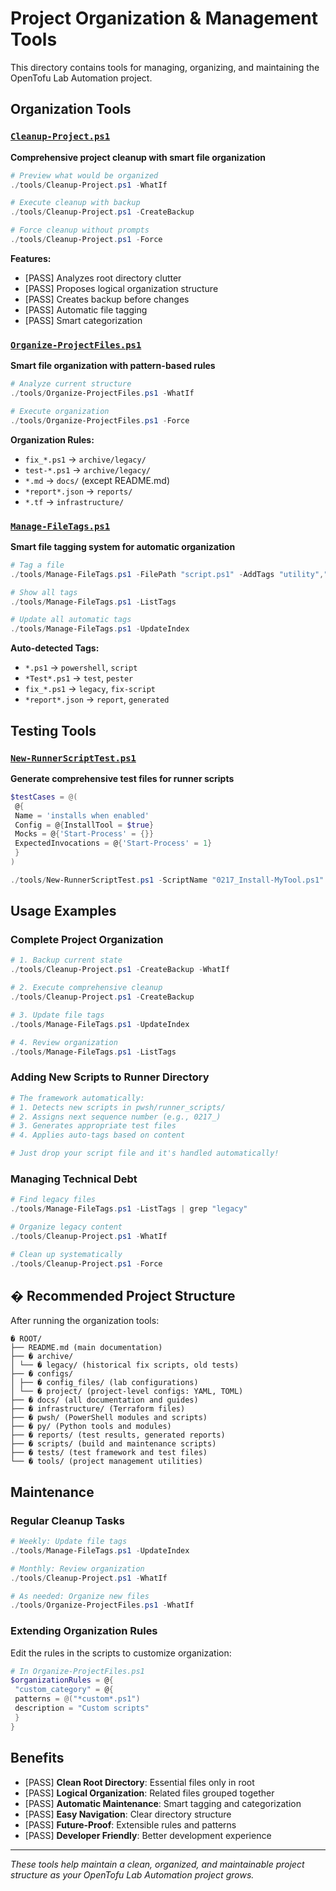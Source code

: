 # Project Organization & Management Tools

This directory contains tools for managing, organizing, and maintaining the OpenTofu Lab Automation project.

## Organization Tools

### [`Cleanup-Project.ps1`](./Cleanup-Project.ps1)
**Comprehensive project cleanup with smart file organization**

```powershell
# Preview what would be organized
./tools/Cleanup-Project.ps1 -WhatIf

# Execute cleanup with backup
./tools/Cleanup-Project.ps1 -CreateBackup

# Force cleanup without prompts
./tools/Cleanup-Project.ps1 -Force
```

**Features:**
- [PASS] Analyzes root directory clutter
- [PASS] Proposes logical organization structure
- [PASS] Creates backup before changes
- [PASS] Automatic file tagging
- [PASS] Smart categorization

### [`Organize-ProjectFiles.ps1`](./Organize-ProjectFiles.ps1)
**Smart file organization with pattern-based rules**

```powershell
# Analyze current structure
./tools/Organize-ProjectFiles.ps1 -WhatIf

# Execute organization
./tools/Organize-ProjectFiles.ps1 -Force
```

**Organization Rules:**
- `fix_*.ps1` → `archive/legacy/`
- `test-*.ps1` → `archive/legacy/`
- `*.md` → `docs/` (except README.md)
- `*report*.json` → `reports/`
- `*.tf` → `infrastructure/`

### [`Manage-FileTags.ps1`](./Manage-FileTags.ps1)
**Smart file tagging system for automatic organization**

```powershell
# Tag a file
./tools/Manage-FileTags.ps1 -FilePath "script.ps1" -AddTags "utility","powershell"

# Show all tags
./tools/Manage-FileTags.ps1 -ListTags

# Update all automatic tags
./tools/Manage-FileTags.ps1 -UpdateIndex
```

**Auto-detected Tags:**
- `*.ps1` → `powershell`, `script`
- `*Test*.ps1` → `test`, `pester`
- `fix_*.ps1` → `legacy`, `fix-script`
- `*report*.json` → `report`, `generated`

## Testing Tools

### [`New-RunnerScriptTest.ps1`](./New-RunnerScriptTest.ps1)
**Generate comprehensive test files for runner scripts**

```powershell
$testCases = @(
 @{
 Name = 'installs when enabled'
 Config = @{InstallTool = $true}
 Mocks = @{'Start-Process' = {}}
 ExpectedInvocations = @{'Start-Process' = 1}
 }
)

./tools/New-RunnerScriptTest.ps1 -ScriptName "0217_Install-MyTool.ps1" -TestCases $testCases
```

## Usage Examples

### Complete Project Organization
```powershell
# 1. Backup current state
./tools/Cleanup-Project.ps1 -CreateBackup -WhatIf

# 2. Execute comprehensive cleanup
./tools/Cleanup-Project.ps1 -CreateBackup

# 3. Update file tags
./tools/Manage-FileTags.ps1 -UpdateIndex

# 4. Review organization
./tools/Manage-FileTags.ps1 -ListTags
```

### Adding New Scripts to Runner Directory
```powershell
# The framework automatically:
# 1. Detects new scripts in pwsh/runner_scripts/
# 2. Assigns next sequence number (e.g., 0217_)
# 3. Generates appropriate test files
# 4. Applies auto-tags based on content

# Just drop your script file and it's handled automatically!
```

### Managing Technical Debt
```powershell
# Find legacy files
./tools/Manage-FileTags.ps1 -ListTags | grep "legacy"

# Organize legacy content
./tools/Cleanup-Project.ps1 -WhatIf

# Clean up systematically
./tools/Cleanup-Project.ps1 -Force
```

## � Recommended Project Structure

After running the organization tools:

```
� ROOT/
├── README.md (main documentation)
├── � archive/
│ └── � legacy/ (historical fix scripts, old tests)
├── � configs/
│ ├── � config_files/ (lab configurations)
│ └── � project/ (project-level configs: YAML, TOML)
├── � docs/ (all documentation and guides)
├── � infrastructure/ (Terraform files)
├── � pwsh/ (PowerShell modules and scripts)
├── � py/ (Python tools and modules)
├── � reports/ (test results, generated reports)
├── � scripts/ (build and maintenance scripts)
├── � tests/ (test framework and test files)
└── � tools/ (project management utilities)
```

## Maintenance

### Regular Cleanup Tasks
```powershell
# Weekly: Update file tags
./tools/Manage-FileTags.ps1 -UpdateIndex

# Monthly: Review organization
./tools/Cleanup-Project.ps1 -WhatIf

# As needed: Organize new files
./tools/Organize-ProjectFiles.ps1 -WhatIf
```

### Extending Organization Rules

Edit the rules in the scripts to customize organization:

```powershell
# In Organize-ProjectFiles.ps1
$organizationRules = @{
 "custom_category" = @{
 patterns = @("*custom*.ps1")
 description = "Custom scripts"
 }
}
```

## Benefits

- [PASS] **Clean Root Directory**: Essential files only in root
- [PASS] **Logical Organization**: Related files grouped together 
- [PASS] **Automatic Maintenance**: Smart tagging and categorization
- [PASS] **Easy Navigation**: Clear directory structure
- [PASS] **Future-Proof**: Extensible rules and patterns
- [PASS] **Developer Friendly**: Better development experience

---

*These tools help maintain a clean, organized, and maintainable project structure as your OpenTofu Lab Automation project grows.*
